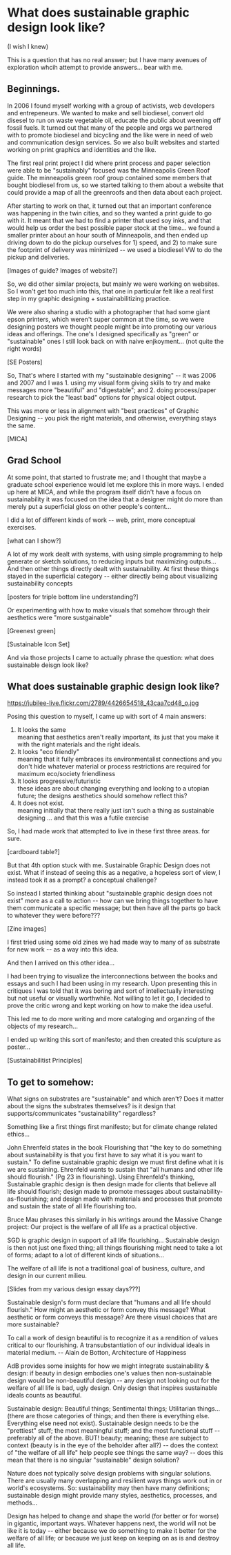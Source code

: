 # What does sustainable graphic design look like?
(I wish I knew)

This is a question that has no real answer; but I have many avenues of exploration whcih attempt to provide answers... bear with me.

## Beginnings.

In 2006 I found myself working with a group of activists, web developers and entrepeneurs. We wanted to make and sell biodiesel, convert old disesel to run on waste vegetable oil, educate the public about weening off fossil fuels. It turned out that many of the people and orgs we partnered with to promote biodiesel and bicycling and the like were in need of web and communication design services. So we also built websites and started working on print graphics and identities and the like. 

The first real print project I did where print process and paper selection were able to be "sustainably" focused was the Minneapolis Green Roof guide. The minneapolis green roof group contained some members that bought biodiesel from us, so we started talking to them about a website that could provide a map of all the greenroofs and then data about each project. 

After starting to work on that, it turned out that an important conference was happening in the twin cities, and so they wanted a print guide to go with it. It meant that we had to find a printer that used soy inks, and that would help us order the best possible paper stock at the time... we found a smaller printer about an hour south of Minneapolis, and then ended up driving down to do the pickup ourselves for 1) speed, and 2) to make sure the footprint of delivery was minimized -- we used a biodiesel VW to do the pickup and deliveries.

[Images of guide? Images of website?]

So, we did other similar projects, but mainly we were working on websites. So I won't get too much into this, that one in particular felt like a real first step in my graphic designing + sustainabilitizing practice.

We were also sharing a studio with a photographer that had some giant epson printers, which weren't super common at the time, so we were designing posters we thought people might be into promoting our various ideas and offerings. The one's I designed specifically as "green" or "sustainable" ones I still look back on with naive enjkoyment... (not quite the right words)

[SE Posters]

So, That's where I started with my "sustainable designing" -- it was 2006 and 2007 and I was 1. using my visual form giving skills to try and make messages more "beautiful" and "digestable"; and 2. doing process/paper research to pick the "least bad" options for physical object output.

This was more or less in alignment with "best practices" of Graphic Designing -- you pick the right materials, and otherwise, everything stays the same.

[MICA]

## Grad School

At some point, that started to frustrate me; and I thought that maybe a graduate school experience would let me explore this in more ways. I ended up here at MICA, and while the program itself didn't have a focus on sustainability it was focused on the idea that a designer might do more than merely put a superficial gloss on other people's content... 

I did a lot of different kinds of work -- web, print, more conceptual exercises.

[what can I show?]

A lot of my work dealt with systems, with using simple programming to help generate or sketch solutions, to reducing inputs but maximizing outputs... And then other things directly dealt with sustainability. At first these things stayed in the superficial category -- either directly being about visualizing sustainability concepts

[posters for triple bottom line understanding?]

Or experimenting with how to make visuals that somehow through their aesthetics were "more sustgainable"

[Greenest green]

[Sustainable Icon Set]

And via those projects I came to actually phrase the question: what does sustainable deisgn look like?

## What does sustainable graphic design look like?

https://jubilee-live.flickr.com/2789/4426654518_43caa7cd48_o.jpg

Posing this question to myself, I came up with sort of 4 main answers:
1. It looks the same  
   meaning that aesthetics aren't really important, its just that you make it with the right materials and the right ideals.
2. It looks "eco friendly"  
   meaning that it fully embraces its environmentalist connections and you don't hide whatever material or process restrictions are required for maximum eco/society friendliness
3. It looks progressive/futuristic  
   these ideas are about changing everything and looking to a utopian future; the designs aesthetics should somehow reflect this?
4. It does not exist.  
   meaning initially that there really just isn't such a thing as sustainable designing … and that this was a futile exercise

So, I had made work that attempted to live in these first three areas. for sure.

[cardboard table?]

But that 4th option stuck with me. Sustainable Graphic Design does not exist. What if instead of seeing this as a negative, a hopeless sort of view, I instead took it as a prompt? a conceptual challenge?

So instead I started thinking about "sustainable graphic design does not exist" more as a call to action -- how can we bring things together to have them communicate a specific message; but then have all the parts go back to whatever they were before???

[Zine images]

I first tried using some old zines we had made way to many of as substrate for new work -- as a way into this idea.

And then I arrived on this other idea...

I had been trying to visualize the interconnections between the books and essays and such I had been using in my research. Upon presenting this in critiques I was told that it was boring and sort of intellectually interesting but not useful or visually worthwhile. Not willing to let it go, I decided to prove the critic wrong and kept working on how to make the idea useful.

This led me to do more writing and more cataloging and organzing of the objects of my research...

I ended up writing this sort of manifesto; and then created this sculpture as poster...

[Sustainabilitist Principles]

## To get to somehow:

What signs on substrates are "sustainable" and which aren't? Does it matter about the signs the substrates themselves? is it design that supports/communicates "sustainability" regardless?

Something like a first things first manifesto; but for climate change related ethics...

John Ehrenfeld states in the book Flourishing that "the key to do something about sustainability is that you first have to say what it is you want to sustain." To define sustainable graphic design we must first define what it is we are sustaining. Ehrenfeld wants to sustain that "all humans and other life should flourish." (Pg 23 in flourishing). Using Ehrenfeld's thinking, Sustainable graphic design is then design made for clients that believe all life should flourish; design made to promote messages about sustainability-as-flourishing; and design made with materials and processes that promote and sustain the state of all life flourishing too.

Bruce Mau phrases this similarly in his writings around the Massive Change project: Our project is the welfare of all life as a practical objective.

SGD is graphic design in support of all life flourishing... Sustainable design is then not just one fixed thing; all things flourishing might need to take a lot of forms; adapt to a lot of different kinds of situations...

The welfare of all life is not a traditional goal of business, culture, and design in our current milieu.

[Slides from my various design essay days???]

Sustainable design's form must declare that "humans and all life should flourish." How might an aesthetic or form convey this message? What aesthetic or form conveys this message? Are there visual choices that are more sustainable?

To call a work of design beautiful is to recognize it as a rendition of values critical to our flourishing. A transubstantiation of our individual ideals in material medium.
-- Alain de Botton, Architecture of Happiness

AdB provides some insights for how we might integrate sustainability & design: if beauty in design embodies one's values then non-sustainable design would be non-beautiful design -- any design not looking out for the welfare of all life is bad, ugly design. Only design that inspires sustainable ideals counts as beautiful.

Sustainable design: Beautiful things; Sentimental things; Utilitarian things... (there are those categories of things; and then there is everything else. Everything else need not exist). Sustainable design needs to be the "prettiest" stuff; the most meaningful stuff; and the most functional stuff -- preferably all of the above. BUT! beauty; meaning; these are subject to context (beauty is in the eye of the beholder after all?) -- does the context of "the welfare of all life" help people see things the same way? -- does this mean that there is no singular "sustainable" design solution?

Nature does not typically solve design problems with singular solutions. There are usually many overlapping and resilient ways things work out in or world's ecosystems. So: sustainability may then have many definitions; sustainable design might provide many styles, aesthetics, processes, and methods...

Design has helped to change and shape the world (for better or for worse) in gigantic, important ways. Whatever happens next, the world will not be like it is today -- either because we do something to make it better for the welfare of all life; or because we just keep on keeping on as is and destroy all life.



